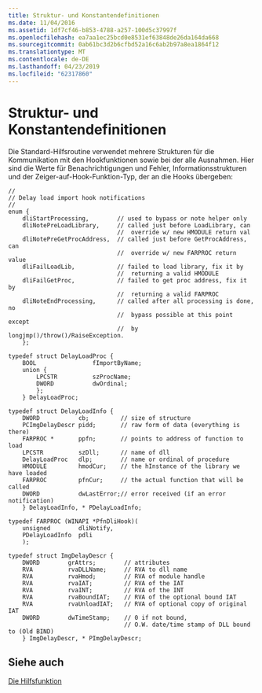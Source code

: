 ```yaml
---
title: Struktur- und Konstantendefinitionen
ms.date: 11/04/2016
ms.assetid: 1df7cf46-b853-4788-a257-100d5c37997f
ms.openlocfilehash: ea7aa1ec25bcd0e8531ef63848de26da164da668
ms.sourcegitcommit: 0ab61bc3d2b6cfbd52a16c6ab2b97a8ea1864f12
ms.translationtype: MT
ms.contentlocale: de-DE
ms.lasthandoff: 04/23/2019
ms.locfileid: "62317860"
---
```

# <a name="structure-and-constant-definitions"></a>Struktur- und Konstantendefinitionen

Die Standard-Hilfsroutine verwendet mehrere Strukturen für die Kommunikation mit den Hookfunktionen sowie bei der alle Ausnahmen. Hier sind die Werte für Benachrichtigungen und Fehler, Informationsstrukturen und der Zeiger-auf-Hook-Funktion-Typ, der an die Hooks übergeben:

```
//
// Delay load import hook notifications
//
enum {
    dliStartProcessing,        // used to bypass or note helper only
    dliNotePreLoadLibrary,     // called just before LoadLibrary, can
                               //  override w/ new HMODULE return val
    dliNotePreGetProcAddress,  // called just before GetProcAddress, can
                               //  override w/ new FARPROC return value
    dliFailLoadLib,            // failed to load library, fix it by
                               //  returning a valid HMODULE
    dliFailGetProc,            // failed to get proc address, fix it by
                               //  returning a valid FARPROC
    dliNoteEndProcessing,      // called after all processing is done, no
                               //  bypass possible at this point except
                               //  by longjmp()/throw()/RaiseException.
    };

typedef struct DelayLoadProc {
    BOOL                fImportByName;
    union {
        LPCSTR          szProcName;
        DWORD           dwOrdinal;
        };
    } DelayLoadProc;

typedef struct DelayLoadInfo {
    DWORD           cb;         // size of structure
    PCImgDelayDescr pidd;       // raw form of data (everything is there)
    FARPROC *       ppfn;       // points to address of function to load
    LPCSTR          szDll;      // name of dll
    DelayLoadProc   dlp;        // name or ordinal of procedure
    HMODULE         hmodCur;    // the hInstance of the library we have loaded
    FARPROC         pfnCur;     // the actual function that will be called
    DWORD           dwLastError;// error received (if an error notification)
    } DelayLoadInfo, * PDelayLoadInfo;

typedef FARPROC (WINAPI *PfnDliHook)(
    unsigned        dliNotify,
    PDelayLoadInfo  pdli
    );

typedef struct ImgDelayDescr {
    DWORD        grAttrs;        // attributes
    RVA          rvaDLLName;     // RVA to dll name
    RVA          rvaHmod;        // RVA of module handle
    RVA          rvaIAT;         // RVA of the IAT
    RVA          rvaINT;         // RVA of the INT
    RVA          rvaBoundIAT;    // RVA of the optional bound IAT
    RVA          rvaUnloadIAT;   // RVA of optional copy of original IAT
    DWORD        dwTimeStamp;    // 0 if not bound,
                                 // O.W. date/time stamp of DLL bound to (Old BIND)
    } ImgDelayDescr, * PImgDelayDescr;
```

## <a name="see-also"></a>Siehe auch

[Die Hilfsfunktion](understanding-the-helper-function.md)
